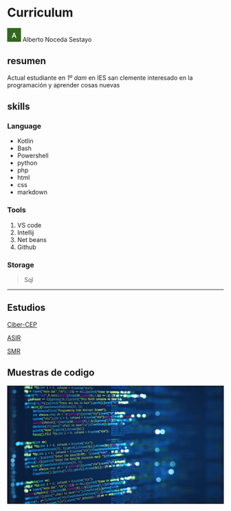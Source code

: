 # Curriculum


![foto propia](img/foto.png) Alberto Noceda Sestayo

## resumen

Actual estudiante en *1º dam* en IES san clemente interesado en la programación y aprender cosas nuevas

## skills

### Language
- Kotlin
- Bash
- Powershell
- python
- php
- html
- css
- markdown

### Tools
1. VS code
2. Intellij
3. Net beans
4. Github

### Storage 
> Sql


---

## Estudios
[Ciber-CEP ](https://www.iessanclemente.net/ciberseguridade/)

[ASIR](https://www.iessanclemente.net/oferta-educativa/presencial/ciclo-superior-de-administracion-de-sistemas-informaticos-en-rede/)

[SMR](https://www.iessanclemente.net/oferta-educativa/presencial/ciclo-medio-de-sistemas-microinformaticos-e-redes/)

## Muestras de codigo
[![foto enlace a muestra](img/foto2.jpg)](muestra.md)